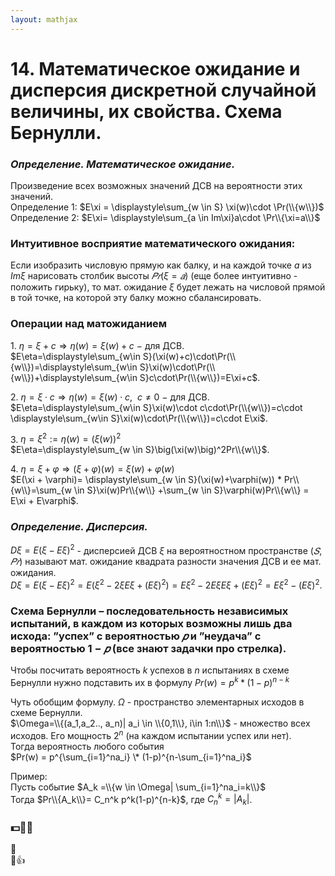 ```yaml
---  
layout: mathjax  
---  
```

  
# 14. Математическое ожидание и дисперсия дискретной случайной величины, их свойства. Схема Бернулли.  
  
### *Определение. Математическое ожидание.*  
Произведение всех возможных значений ДСВ на вероятности этих значений.  
Определение $1$: $E\xi = \displaystyle\sum_{w \in S} \xi(w)\cdot \Pr(\\{w\\})$  
Определение $2$: $E\xi= \displaystyle\sum_{a \in Im\xi}a\cdot \Pr\\{\xi=a\\}$  
  
### Интуитивное восприятие математического ожидания:  
Если изобразить числовую прямую как балку, и на каждой точке $a$ из $Im \xi$ нарисовать столбик высоты $𝑃𝑟(\xi = 𝑎)$ (еще более интуитивно - положить гирьку), то мат. ожидание $\xi$ будет лежать на числовой прямой в той точке, на которой эту балку можно сбалансировать.  
  
### Операции над матожиданием  
$1.$ $\eta = \xi + c \Rightarrow \eta(w)=\xi(w)+c~-~$для ДСВ.  
$E\eta=\displaystyle\sum_{w\in S}(\xi(w)+c)\cdot\Pr(\\{w\\})=\displaystyle\sum_{w\in S}\xi(w)\cdot\Pr(\\{w\\})+\displaystyle\sum_{w\in S}c\cdot\Pr(\\{w\\})=E\xi+c$.  
  
$2.$ $\eta = \xi \cdot c \Rightarrow \eta(w)=\xi(w)\cdot c,  ~~ c\ne 0~-~$для ДСВ.  
$E\eta=\displaystyle\sum_{w\in S}\xi(w)\cdot c\cdot\Pr(\\{w\\})=c\cdot \displaystyle\sum_{w\in S}\xi(w)\cdot\Pr(\\{w\\})=c\cdot E\xi$.  
  
$3.$  $\eta = \xi^2:=\eta(w)=(\xi(w))^2$  
$E\eta=\displaystyle\sum_{w \in S}\big(\xi(w)\big)^2Pr\\{w\\}$.  
  
$4.$ $\eta = \xi + \varphi \Rightarrow (\xi+\varphi)(w)=\xi(w)+\varphi(w)$  
$E(\xi + \varphi)= \displaystyle\sum_{w \in S}(\xi(w)+\varphi(w)) * Pr\\{w\\}=\sum_{w \in S}\xi(w)Pr\\{w\\} +\sum_{w \in S}\varphi(w)Pr\\{w\\} = E\xi + E\varphi$.  
  
### *Определение. Дисперсия.*  
$D \xi = E(\xi - E\xi)^2$  - дисперсией ДСВ $\xi$ на вероятностном пространстве $(𝑆, 𝑃𝑟)$ называют мат. ожидание квадрата разности значения ДСВ и ее мат. ожидания.  
$D \xi = E( \xi - E \xi)^2 = E(\xi^2 - 2\xi E \xi + (E \xi)^2)= E \xi^2 - 2 E \xi E \xi + (E \xi)^2 = E \xi^2- (E \xi)^2$.  
  
### Схема Бернулли – последовательность независимых испытаний, в каждом из которых возможны лишь два исхода: ”успех” с вероятностью $𝑝$ и ”неудача” с вероятностью $1 − 𝑝$ (все знают задачки про стрелка).  
  
Чтобы посчитать вероятность $k$ успехов в $n$ испытаниях в схеме Бернулли нужно подставить их в формулу $Pr(w) = p^k*(1-p)^{n-k}$  
  
Чуть обобщим формулу. $\Omega$  - пространство элементарных исходов в схеме Бернулли.  
$\Omega=\\{(a_1,a_2.., a_n)| a_i \in \\{0,1\\}, i\in 1:n\\}$ - множество всех исходов. Его мощность $2^n$ (на каждом испытании успех или нет).  
Тогда вероятность любого события  
$Pr(w) = p^{\sum_{i=1}^na_i} \* (1-p)^{n-\sum_{i=1}^na_i}$  
  
Пример:  
Пусть событие $A_k =\\{w \in \Omega| \sum_{i=1}^na_i=k\\}$  
Тогда $Pr\\{A_k\\}= C_n^k p^k(1-p)^{n-k}$, где $C_n^k=|A_k|$.  
  
### 💵👨🎩  
🎩  
👨👍  
